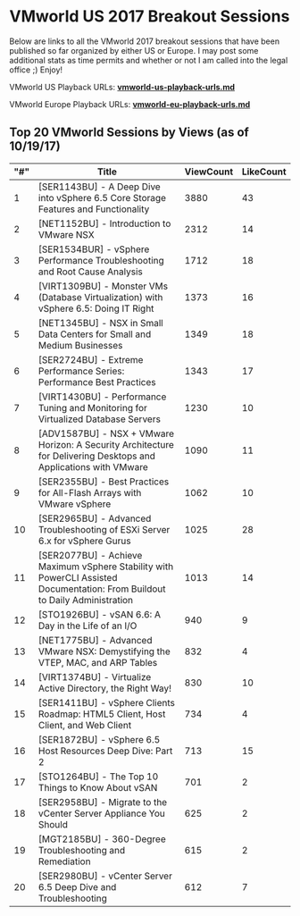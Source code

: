# VMworld US 2017 Breakout Sessions

Below are links to all the VMworld 2017 breakout sessions that have been published so far organized by either US or Europe. I may post some additional stats as time permits and whether or not I am called into the legal office ;) Enjoy!

VMworld US Playback URLs: **[vmworld-us-playback-urls.md](vmworld-us-playback-urls.md)**

VMworld Europe Playback URLs: **[vmworld-eu-playback-urls.md](vmworld-eu-playback-urls.md)**

## Top 20 VMworld Sessions by Views (as of 10/19/17)

| "#" | Title                                                                                                                       | ViewCount | LikeCount |
|-----|-----------------------------------------------------------------------------------------------------------------------------|-----------|-----------|
| 1   | [SER1143BU] - A Deep Dive into vSphere 6.5 Core Storage Features and Functionality                                          | 3880      | 43        |
| 2   | [NET1152BU] - Introduction to VMware NSX                                                                                    | 2312      | 14        |
| 3   | [SER1534BUR] - vSphere Performance Troubleshooting and Root Cause Analysis                                                  | 1712      | 18        |
| 4   | [VIRT1309BU] - Monster VMs (Database Virtualization) with vSphere 6.5: Doing IT Right                                       | 1373      | 16        |
| 5   | [NET1345BU] - NSX in Small Data Centers for Small and Medium Businesses                                                     | 1349      | 18        |
| 6   | [SER2724BU] - Extreme Performance Series: Performance Best Practices                                                        | 1343      | 17        |
| 7   | [VIRT1430BU] - Performance Tuning and Monitoring for Virtualized Database Servers                                           | 1230      | 10        |
| 8   | [ADV1587BU] - NSX + VMware Horizon: A Security Architecture for Delivering Desktops and Applications with VMware            | 1090      | 11        |
| 9   | [SER2355BU] - Best Practices for All-Flash Arrays with VMware vSphere                                                       | 1062      | 10        |
| 10  | [SER2965BU] - Advanced Troubleshooting of ESXi Server 6.x for vSphere Gurus                                                 | 1025      | 28        |
| 11  | [SER2077BU] - Achieve Maximum vSphere Stability with PowerCLI Assisted Documentation: From Buildout to Daily Administration | 1013      | 14        |
| 12  | [STO1926BU] - vSAN 6.6: A Day in the Life of an I/O                                                                         | 940       | 9         |
| 13  | [NET1775BU] - Advanced VMware NSX: Demystifying the VTEP, MAC, and ARP Tables                                               | 832       | 4         |
| 14  | [VIRT1374BU] - Virtualize Active Directory, the Right Way!                                                                  | 830       | 10        |
| 15  | [SER1411BU] - vSphere Clients Roadmap: HTML5 Client, Host Client, and Web Client                                            | 734       | 4         |
| 16  | [SER1872BU] - vSphere 6.5 Host Resources Deep Dive: Part 2                                                                  | 713       | 15        |
| 17  | [STO1264BU] - The Top 10 Things to Know About vSAN                                                                          | 701       | 2         |
| 18  | [SER2958BU] - Migrate to the vCenter Server Appliance You Should                                                            | 625       | 2         |
| 19  | [MGT2185BU] - 360-Degree Troubleshooting and Remediation                                                                    | 615       | 2         |
| 20  | [SER2980BU] - vCenter Server 6.5 Deep Dive and Troubleshooting                                                              | 612       | 7         |